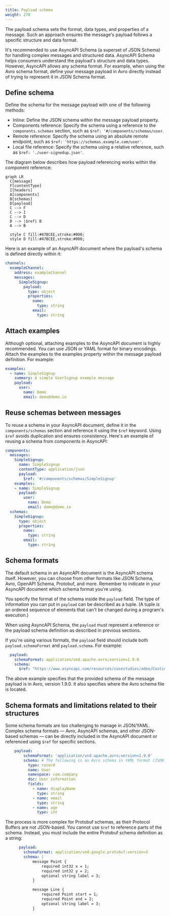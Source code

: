 ```yaml
---
title: Payload schema
weight: 270
---
```


The payload schema sets the format, data types, and properties of a message. Such an approach ensures the message's payload follows a specific structure and data format.

It's recommended to use AsyncAPI Schema (a superset of JSON Schema) for handling complex messages and structured data.  AsyncAPI Schema helps consumers understand the payload's structure and data types. However, AsyncAPI allows any schema format. For example, when using the Avro schema format, define your message payload in Avro directly instead of trying to represent it in JSON Schema format.

## Define schema

Define the schema for the message payload with one of the following methods:

- Inline: Define the JSON schema within the message payload property.
- Components reference: Specify the schema using a reference to the `components.schemas` section, such as `$ref: '#/components/schemas/user`.
- Remote reference: Specify the schema using an absolute remote endpoint, such as `$ref: 'https://schemas.example.com/user'`.
- Local file reference: Specify the schema using a relative reference, such as `$ref: './user-signedup.json'`.

The diagram below describes how payload referencing works within the component reference:

```mermaid
graph LR
  C[message]
  F[contentType]
  I[headers]
  A[components]
  B[schemas]
  D[payload]
  C --> F
  C --> I
  C --> D
  D --> |$ref| B
  A --> B
  
  style C fill:#47BCEE,stroke:#000;
  style D fill:#47BCEE,stroke:#000;
```

Here is an example of an AsyncAPI document where the payload's schema is defined directly within it:

```yaml
channels:
  exampleChannel:
    address: exampleChannel
    messages:
      SimpleSignup:
        payload:
          type: object
          properties:
            name:
              type: string
            email:
              type: string
```

## Attach examples

Although optional, attaching examples to the AsyncAPI document is highly recommended. You can use JSON or YAML format for binary encodings. Attach the examples to the examples property within the message payload definition. For example:

```yaml
examples:
  - name: SimpleSignup
    summary: A simple UserSignup example message
    payload:
      user:
        name: Demo
        email: demo@demo.io
```

## Reuse schemas between messages

To reuse a schema in your AsyncAPI document, define it in the `components/schemas` section and reference it using the `$ref` keyword. Using `$ref` avoids duplication and ensures consistency. Here's an example of reusing a schema from components in AsyncAPI:

```yaml
components:
  messages:
    SimpleSignup:
      name: SimpleSignup
      contentType: application/json
      payload:
        $ref: '#/components/schemas/SimpleSignup'
    examples:
    - name: SimpleSignup
      payload: 
        user:
          name: Demo
          email: demo@demo.io
  schemas:
    SimpleSignup:
      type: object
      properties:
        name:
          type: string
        email:
          type: string
```

## Schema formats

The default schema in an AsyncAPI document is the AsyncAPI schema itself. However, you can choose from other formats like JSON Schema, Avro, OpenAPI Schema, Protobuf, and more. Remember to indicate in your AsyncAPI document which schema format you're using.

You specify the format of the schema inside the `payload` field. The type of information you can put in `payload` can be described as a tuple. (A tuple is an ordered sequence of elements that can't be changed during a program's execution.) 

When using AsyncAPI Schema, the `payload` must represent a reference or the payload schema definition as described in previous sections. 

If you're using various formats, the `payload` field should include both `payload.schemaFormat` and `payload.schema`. For example:
```yaml
  payload:
    schemaFormat: application/vnd.apache.avro;version=1.9.0
    schema:
      $ref: "https://www.asyncapi.com/resources/casestudies/adeo/CostingRequestPayload.avsc"
```

The above example specifies that the provided schema of the message payload is in Avro, version 1.9.0. It also specifies where the Avro schema file is located.

## Schema formats and limitations related to their structures

Some schema formats are too challenging to manage in JSON/YAML. Complex schema formats — Avro, AsyncAPI schemas, and other JSON-based schemas — can be directly included in the AsyncAPI document or referenced using `$ref` for specific sections.
```yaml
    payload:
        schemaFormat: 'application/vnd.apache.avro;version=1.9.0'
        schema: # The following is an Avro schema in YAML format (JSON format is also supported)
          type: record
          name: User
          namespace: com.company
          doc: User information
          fields:
            - name: displayName
              type: string
            - name: email
              type: string
            - name: age
              type: int
```

The process is more complex for Protobuf schemas, as their Protocol Buffers are not JSON-based. You cannot use `$ref` to reference parts of the schema. Instead, you must include the entire Protobuf schema definition as a string:

```yaml
      payload:
        schemaFormat: application/vnd.google.protobuf;version=3
        schema: |
            message Point {
                required int32 x = 1;
                required int32 y = 2;
                optional string label = 3;
            }

            message Line {
                required Point start = 1;
                required Point end = 2;
                optional string label = 3;
            }
```


